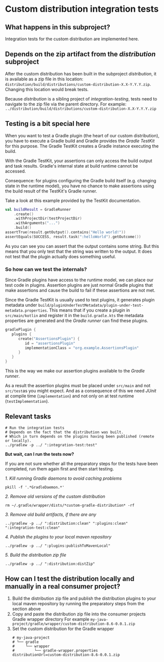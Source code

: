 # Custom distribution integration tests


## What happens in this subproject?

Integration tests for the custom distribution are implemented here.


## Depends on the zip artifact from the _distribution_ subproject

After the custom distribution has been built in the subproject _distribution_,
it is available as a zip file in this location: `distribution/build/distributions/custom-distribution-X.X-Y.Y.Y.zip`.
Changing this location would break tests.

Because _distribution_ is a sibling project of _integration-testing_,
tests need to navigate to the zip file via the parent directory.
For example: `../distribution/build/distributions/custom-distribution-X.X-Y.Y.Y.zip`


## Testing is a bit special here

When you want to test a Gradle plugin (the heart of our custom distribution),
you have to execute a Gradle build and Gradle provides the _Gradle TestKit_ for this purpose.
The Gradle TestKit creates a Gradle instance executing the build.

With the Gradle TestKit, your assertions can only access the build output and task results.
Gradle's internal state at build runtime cannot be accessed.

Consequence: for plugins configuring the Gradle build itself (e.g. changing state in the runtime model),
you have no chance to make assertions using the build result of the TestKit's Gradle runner.

Take a look at this example provided by the TestKit documentation.

```kotlin
val buildResult = GradleRunner
    .create()
    .withProjectDir(testProjectDir)
    .withArguments("...")
    .build()
assertTrue(result.getOutput().contains("Hello world!"))
assertEquals(SUCCESS, result.task(":helloWorld").getOutcome())
```
As you can see you can assert that the output contains some string.
But this means that you only test that the string was written to the output.
It does not test that the plugin actually does something useful.

### So how can we test the internals?

Since Gradle plugins have access to the runtime model, we can place our test code in plugins.
Assertion plugins are just normal Gradle plugins that make assertions and cause the build
to fail if these assertions are not met.

Since the Gradle TestKit is usually used to test plugins,
it generates plugin metadata under `build/pluginUnderTestMetadata/plugin-under-test-metadata.properties`.
This means that if you create a plugin in `src/main/kotlin` and register it in the `build.gradle.kts`
the metadata properties are generated and the _Gradle runner_ can find these plugins.
```kotlin
gradlePlugin {
   plugins {
      create("AssertionsPlugin") {
         id = "assertionsPlugin"
         implementationClass = "org.example.AssertionsPlugin"
      }
   }
}
```

This is the way we make our assertion plugins available to the _Gradle runner_.

As a result the assertion plugins must be placed under `src/main` and not `src/test`as you might expect.
And as a consequence of this we need *JUnit* at compile time (`implementation`)
and not only on at test runtime (`testImplementation`).


## Relevant tasks


```shell
# Run the integration tests
# Depends on the fact that the distribution was built.
# Which in turn depends on the plugins having been published (remote or locally).
../gradlew -p ../ ":integration-test:test"
```

**But wait, can I run the tests now?** 

If you are not sure whether all the preparatory steps for the tests have been completed,
run them again first and then start testing.

_1. Kill running Gradle daemons to avoid caching problems_

```shell
pkill -f '.*GradleDaemon.*'
```

_2. Remove old versions of the custom distribution_

```shell
rm ~/.gradle/wrapper/dists/*custom-gradle-distribution* -rf
```

_3. Remove old build artifacts, if there are any_

```shell
../gradlew -p ../ ":distribution:clean" ":plugins:clean" ":integration-test:clean"
```

_4. Publish the plugins to your local maven repository_

```shell
../gradlew -p ../ ":plugins:publishToMavenLocal"
```

_5. Build the distribution zip file_

```shell
../gradlew -p ../ ":distribution:distZip"
```

## How can I test the distribution locally and manually in a real consumer project?

1. Build the distribution zip file and publish the distribution plugins to your local maven 
   repository by running the preparatory steps from the section above
2. Copy and paste the distribution zip file into the consumer projects Gradle wrapper directory
   For example `my-java-project/gradle/wrapper/custom-distribution-8.6-0.0.1.zip`
3. Set the custom distribution for the Gradle wrapper
    ```properties
    # my-java-project
    # └── gradle
    #     └── wrapper
    #         └── gradle-wrapper.properties
    distributionUrl=custom-distribution-8.6-0.0.1.zip
   ```
